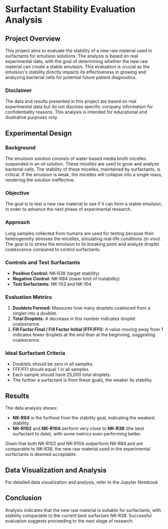 # Surfactant Stability Evaluation Analysis

## Project Overview

This project aims to evaluate the stability of a new raw material used in surfactants for emulsion solutions. The analysis is based on real experimental data, with the goal of determining whether the new raw material can create a stable emulsion. This evaluation is crucial as the emulsion's stability directly impacts its effectiveness in growing and analyzing bacterial cells for potential future patient diagnostics.

### Disclaimer

The data and results presented in this project are based on real experimental data but do not disclose specific company information for confidentiality reasons. This analysis is intended for educational and illustrative purposes only.

## Experimental Design

### Background

The emulsion solution consists of water-based media broth micelles suspended in an oil solution. These micelles are used to grow and analyze bacterial cells. The stability of these micelles, maintained by surfactants, is critical. If the emulsion is weak, the micelles will collapse into a single mass, rendering the solution ineffective.

### Objective

The goal is to test a new raw material to see if it can form a stable emulsion, in order to advance the next phase of experimental research.

### Approach

Lung samples collected from humans are used for testing because their heterogeneity stresses the micelles, simulating real-life conditions (in vivo). The goal is to stress the emulsion to its breaking point and analyze droplet coalescence compared to control surfactants.

### Controls and Test Surfactants

- **Positive Control:** NK-R38 (target stability)
- **Negative Control:** NK-R84 (lower limit of instability)
- **Test Surfactants:** NK-102 and NK-104

### Evaluation Metrics

1. **Doublets Formed:** Measures how many droplets coalesced from a singlet into a doublet.
2. **Total Droplets:** A decrease in this number indicates droplet coalescence.
3. **Fill Factor Final / Fill Factor Initial (FFF/FFI):** A value moving away from 1 indicates fewer droplets at the end than at the beginning, suggesting coalescence.

### Ideal Surfactant Criteria

- Doublets should be zero in all samples.
- FFF/FFI should equal 1 in all samples.
- Each sample should have 25,000 total droplets.
- The further a surfactant is from these goals, the weaker its stability.

## Results

The data analysis shows:

- **NK-R84** is the furthest from the stability goal, indicating the weakest stability.
- **NK-R102** and **NK-R104** perform very close to **NK-R38** (the best surfactant to date), with some metrics even performing better.

Given that both NK-R102 and NK-R104 outperform NK-R84 and are comparable to NK-R38, the new raw material used in the experimental surfactants is deemed acceptable.

## Data Visualization and Analysis

For detailed data visualization and analysis, refer to the Jupyter Notebook

## Conclusion

Analysis indicates that the new raw material is suitable for surfactants, with stability comparable to the current best surfactant NK-R38. Successful evaluation suggests proceeding to the next stage of research.